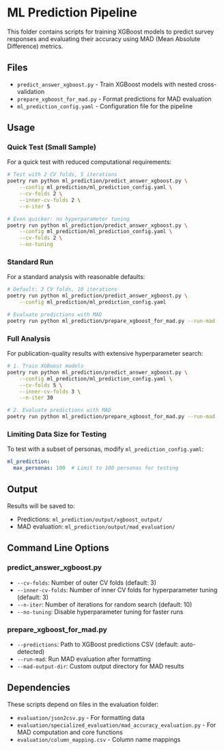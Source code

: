 # ML Prediction Pipeline

This folder contains scripts for training XGBoost models to predict survey responses and evaluating their accuracy using MAD (Mean Absolute Difference) metrics.

## Files

- `predict_answer_xgboost.py` - Train XGBoost models with nested cross-validation
- `prepare_xgboost_for_mad.py` - Format predictions for MAD evaluation
- `ml_prediction_config.yaml` - Configuration file for the pipeline

## Usage

### Quick Test (Small Sample)

For a quick test with reduced computational requirements:

```bash
# Test with 2 CV folds, 5 iterations
poetry run python ml_prediction/predict_answer_xgboost.py \
    --config ml_prediction/ml_prediction_config.yaml \
    --cv-folds 2 \
    --inner-cv-folds 2 \
    --n-iter 5

# Even quicker: no hyperparameter tuning
poetry run python ml_prediction/predict_answer_xgboost.py \
    --config ml_prediction/ml_prediction_config.yaml \
    --cv-folds 2 \
    --no-tuning
```

### Standard Run

For a standard analysis with reasonable defaults:

```bash
# Default: 3 CV folds, 10 iterations
poetry run python ml_prediction/predict_answer_xgboost.py \
    --config ml_prediction/ml_prediction_config.yaml

# Evaluate predictions with MAD
poetry run python ml_prediction/prepare_xgboost_for_mad.py --run-mad
```

### Full Analysis

For publication-quality results with extensive hyperparameter search:

```bash
# 1. Train XGBoost models
poetry run python ml_prediction/predict_answer_xgboost.py \
    --config ml_prediction/ml_prediction_config.yaml \
    --cv-folds 5 \
    --inner-cv-folds 3 \
    --n-iter 30

# 2. Evaluate predictions with MAD
poetry run python ml_prediction/prepare_xgboost_for_mad.py --run-mad
```

### Limiting Data Size for Testing

To test with a subset of personas, modify `ml_prediction_config.yaml`:

```yaml
ml_prediction:
  max_personas: 100  # Limit to 100 personas for testing
```

## Output

Results will be saved to:
- Predictions: `ml_prediction/output/xgboost_output/`
- MAD evaluation: `ml_prediction/output/mad_evaluation/`

## Command Line Options

### predict_answer_xgboost.py
- `--cv-folds`: Number of outer CV folds (default: 3)
- `--inner-cv-folds`: Number of inner CV folds for hyperparameter tuning (default: 3)
- `--n-iter`: Number of iterations for random search (default: 10)
- `--no-tuning`: Disable hyperparameter tuning for faster runs

### prepare_xgboost_for_mad.py
- `--predictions`: Path to XGBoost predictions CSV (default: auto-detected)
- `--run-mad`: Run MAD evaluation after formatting
- `--mad-output-dir`: Custom output directory for MAD results

## Dependencies

These scripts depend on files in the evaluation folder:
- `evaluation/json2csv.py` - For formatting data
- `evaluation/specialized_evaluation/mad_accuracy_evaluation.py` - For MAD computation and core functions
- `evaluation/column_mapping.csv` - Column name mappings